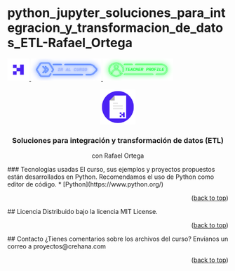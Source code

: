# python_jupyter_soluciones_para_integracion_y_transformacion_de_datos_ETL-Rafael_Ortega
<div id="top">
  <a href="https://www.crehana.com">
    <img src="images/logo.png" alt="Logo" width="50" height="50">
  </a>
  <a href="https://www.crehana.com/clases/v2/18084/detalle/">
    <img src="images/curso.png" alt="Logo" width="160" height="50">
  </a>
  <a href="https://www.linkedin.com/in/rafael-ortega-c-52933850/">
    <img src="images/teacher.png" alt="Logo" width="160" height="50">
  </a>
</div>
<!-- PROJECT LOGO -->
<br />
<div align="center">
  <a href="https://github.com/crehana-studentxp/python_jupyter_soluciones_para_integracion_y_transformacion_de_datos_ETL-Rafael_Ortega">
    <img src="images/project.png" alt="Logo" width="80" height="80">
  </a>
  <h3 align="center">Soluciones para integración y transformación de datos (ETL)</h3>
  <p align="center">con Rafael Ortega</h3>
</div>
### Tecnologías usadas
El curso, sus ejemplos y proyectos propuestos están desarrollados en Python.
Recomendamos el uso de Python como editor de código.
* [Python](https://www.python.org/)
<p align="right">(<a href="#top">back to top</a>)</p>
<!-- LICENSE -->
## Licencia
Distribuido bajo la licencia MIT License.
<p align="right">(<a href="#top">back to top</a>)</p>
<!-- CONTACT -->
## Contacto
¿Tienes comentarios sobre los archivos del curso? Envíanos un correo a proyectos@crehana.com
<p align="right">(<a href="#top">back to top</a>)</p>
